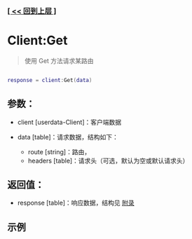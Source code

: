### [[ << 回到上层 ]](index.md)

# Client:Get

> 使用 Get 方法请求某路由

```lua

response = client:Get(data)

```

## 参数：

+ client [userdata-Client]：客户端数据
+ data [table]：请求数据，结构如下：

    + route [string]：路由，
    + headers [table]：请求头（可选，默认为空或默认请求头）

## 返回值：

+ response [table]：响应数据，结构见 [附录](appendix.md)

## 示例

```lua

```